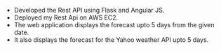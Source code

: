 * Developed the Rest API using Flask and Angular JS.
* Deployed my Rest Api on AWS EC2.
* The web application displays the forecast upto 5 days from the given date.
* It also displays the forecast for the Yahoo weather API upto 5 days.
